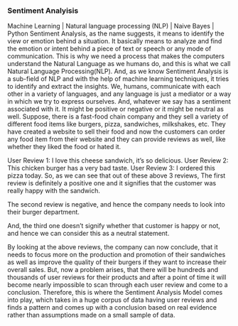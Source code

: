 ### Sentiment Analyisis
Machine Learning | Natural language processing (NLP) |  Naive Bayes | Python Sentiment Analysis, as the name suggests, it means to identify the view or emotion behind a situation. It basically means to analyze and find the emotion or intent behind a piece of text or speech or any mode of communication. This is why we need a process that makes the computers understand the Natural Language as we humans do, and this is what we call Natural Language Processing(NLP). And, as we know Sentiment Analysis is a sub-field of NLP and with the help of machine learning techniques, it tries to identify and extract the insights.
We, humans, communicate with each other in a variety of languages, and any language is just a mediator or a way in which we try to express ourselves. And, whatever we say has a sentiment associated with it. It might be positive or negative or it might be neutral as well. Suppose, there is a fast-food chain company and they sell a variety of different food items like burgers, pizza, sandwiches, milkshakes, etc. They have created a website to sell their food and now the customers can order any food item from their website and they can provide reviews as well, like whether they liked the food or hated it.

User Review 1: I love this cheese sandwich, it’s so delicious. User Review 2: This chicken burger has a very bad taste. User Review 3: I ordered this pizza today. So, as we can see that out of these above 3 reviews, The first review is definitely a positive one and it signifies that the customer was really happy with the sandwich.

The second review is negative, and hence the company needs to look into their burger department.

And, the third one doesn’t signify whether that customer is happy or not, and hence we can consider this as a neutral statement.

By looking at the above reviews, the company can now conclude, that it needs to focus more on the production and promotion of their sandwiches as well as improve the quality of their burgers if they want to increase their overall sales. But, now a problem arises, that there will be hundreds and thousands of user reviews for their products and after a point of time it will become nearly impossible to scan through each user review and come to a conclusion. Therefore, this is where the Sentiment Analysis Model comes into play, which takes in a huge corpus of data having user reviews and finds a pattern and comes up with a conclusion based on real evidence rather than assumptions made on a small sample of data.
